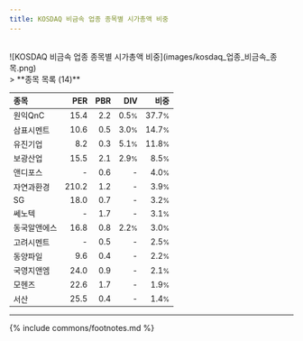 ```yaml
---
title: KOSDAQ 비금속 업종 종목별 시가총액 비중
---
```

<br>
![KOSDAQ 비금속 업종 종목별 시가총액 비중](images/kosdaq_업종_비금속_종목.png)
<br>
> **종목 목록 (14)**<a id="list"></a>

| **종목** | **PER** | **PBR** | **DIV** | **비중** |
| :------- | ------: | ------: | ------: | -------: |
| 원익QnC | 15.4 | 2.2 | 0.5<small>%</small> | 37.7<small>%</small> |
| 삼표시멘트 | 10.6 | 0.5 | 3.0<small>%</small> | 14.7<small>%</small> |
| 유진기업 | 8.2 | 0.3 | 5.1<small>%</small> | 11.8<small>%</small> |
| 보광산업 | 15.5 | 2.1 | 2.9<small>%</small> | 8.5<small>%</small> |
| 앤디포스 | - | 0.6 | - | 4.0<small>%</small> |
| 자연과환경 | 210.2 | 1.2 | - | 3.9<small>%</small> |
| SG | 18.0 | 0.7 | - | 3.2<small>%</small> |
| 쎄노텍 | - | 1.7 | - | 3.1<small>%</small> |
| 동국알앤에스 | 16.8 | 0.8 | 2.2<small>%</small> | 3.0<small>%</small> |
| 고려시멘트 | - | 0.5 | - | 2.5<small>%</small> |
| 동양파일 | 9.6 | 0.4 | - | 2.2<small>%</small> |
| 국영지앤엠 | 24.0 | 0.9 | - | 2.1<small>%</small> |
| 모헨즈 | 22.6 | 1.7 | - | 1.9<small>%</small> |
| 서산 | 25.5 | 0.4 | - | 1.4<small>%</small> |

---
{% include commons/footnotes.md %}